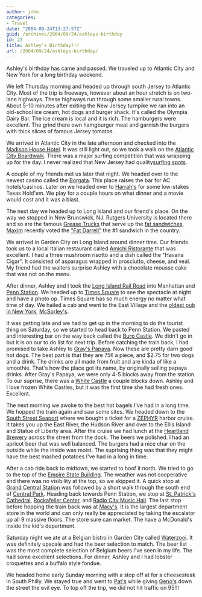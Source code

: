 ```yaml
---
author: john
categories:
- Travel
date: "2004-09-24T13:27:57Z"
guid: /archives/2004/09/24/ashleys-birthday
id: 23
title: Ashley's Birthday!!!
url: /2004/09/24/ashleys-birthday/
---
```


Ashley's birthday has came and passed. We traveled up to Atlantic City and New York for a long birthday weekend.

We left Thursday morning and headed up through south Jersey to Atlantic City. Most of the trip is freeways, however about an hour stretch is on two-lane highways. These highways run through some smaller rural towns. About 5-10 minutes after exiting the New Jersey turnpike we ran into an old-school ice cream, hot dogs and burger shack. It's called the Olympia Dairy Bar. The ice cream is local and it is rich. The hamburgers were excellent. The grind there own hamgburger meat and garnish the burgers with thick slices of famous Jersey tomatos.

We arrived in Atlantic City in the late afternoon and checked into the [Madison House Hotel](http://travel.yahoo.com/p-hotel-398249-madison_house_hotel-i). It was still light out, so we took a walk on the [Atlantic City Boardwalk](http://www.atlanticcitynj.com). There was a major surfing competition that was wrapping up for the day. I never realized that New Jersey had quality[surfing spots](http://www.wannasurf.com/spot/North_America/USA_North_East/New_Jersey/). 

A couple of my friends met us later that night. We headed over to the newest casino called the [Borgata](http://www.theborgata.com). This place raises the bar for AC hotels/casinos. Later on we headed over to [Harrah's](http://www.harrahs.com/our_casinos/atl/index.html) for some low-stakes Texas Hold'em. We play for a couple hours on what dinner and a movie would cost and it was a blast.

The next day we headed up to Long Island and our friend's place. On the way we stopped in New Brunswick, NJ. Rutgers University is located there and so are the famous [Grease Trucks](http://media.innerjoin.net/g/gr/grease-trucks.wmv) that serve up the [fat sandwiches](http://abcnews.go.com/wire/US/ap20040818_2935.html). [Maxim](http://www.maximonline.com/grit/articles/article_5957.html) recently voted the ["Fat Darrell"](http://www.fatdarrell.com/) the #1 sandwich in the country.

We arrived in Garden City on Long Island around dinner time. Our friends took us to a local Italian restaurant called [Amichi Ristorante](http://dinesite.com/info/rstrnt-58143/?&t=60891) that was excellent. I had a three mushroom risotto and a dish called the "Havana Cigar". It consisted of asparagus wrapped in prosciutto, cheese, and veal. My friend had the waiters surprise Ashley with a chocolate mousse cake that was not on the menu.

After dinner, Ashley and I took the [Long Island Rail Road](http://www.lirr.org) into Manhattan and [Penn Station](http://www.amtrak.com/servlet/ContentServer?pagename=Amtrak/am2Station/Station_Page&cid=1080080552578&c=am2Station&ssid=98). We headed up to [Times Square](http://www.timessquare.com) to see the spectacle at night and have a photo op. Times Square has so much energy no matter what time of day. We hailed a cab and went to the East Village and the [oldest pub in New York](http://journalism.nyu.edu/pubzone/livewire/000090.php), [McSorley's](http://www.beeradvocate.com/beerfly/user_reviews/1585/). 

It was getting late and we had to get up in the morning to do the tourist thing on Saturday, so we started to head back to Penn Station. We pasted and interesting bar on the way back called the [Burp Castle](http://www.beeradvocate.com/beerfly/user_reviews/1908/). We didn't go in but it is on our to do list for next trip. Before catching the train back, I had promised to take Ashley to [Gray's Papaya](http://travel.yahoo.com/p-travelguide-2736153-gray_s_papaya_new_york_city-i). Now these are pretty darn good hot dogs. The best part is that they are 75¢ a piece, and $2.75 for two dogs and a drink. The drinks are all made from fruit and are kinda of like a smoothie. That's how the place got its name, by originally selling papaya drinks. After Gray's Papaya, we were only 4-5 blocks away from the station. To our suprise, there was a [White Castle](http://www.whitecastle.com) a couple blocks down. Ashley and I love frozen White Castles, but it was the first time she had fresh ones. Excellent. 

The next morning we awoke to the best hot bagels I've had in a long time. We hopped the train again and saw some sites. We headed down to the [South Street Seaport](http://www.southstreetseaport.com) where we bought a ticket for a [ZEPHYR](http://www.zephyrcruises.com) harbor cruise. It takes you up the East River, the Hudson River and over to the Ellis Island and Statue of Liberty area. After the cruise we had lunch at the [Heartland Brewery](http://www.heartlandbrewery.com) across the street from the dock. The beers we polished. I had an apricot beer that was well balanced. The burgers had a nice char on the outside while the inside was moist. The suprising thing was that they might have the best mashed potatoes I've had in a long in time.

After a cab ride back to midtown, we started to hoof it north. We tried to go to the top of the [Empire State Building](http://www.esbnyc.com). The weather was not cooperative and there was no visibility at the top, so we skipped it. A quick stop at [Grand Central Station](http://www.grandcentralterminal.com) was followed by a short walk through the south end of [Central Park](http://www.centralparknyc.org). Heading back towards Penn Station, we stop at [St. Patrick's Cathedral](http://www.ny-archdiocese.org/pastoral/cathedral_about.html), [Rockafeller Center](http://www.rockefellercenter.com/), and [Radio City Music Hall](http://www.radiocity.com). The last stop before hopping the train back was at [Macy's](http://www.macys.com/store/about/history/index_my.jsp?bhfv=7&bhfx=7.0%20%20r19&bhsh=1200&bhsw=1600&bhrf=http%3A%2F%2Fwww.macys.com%2Fstore%2Fabout%2Findex.jsp&bhqs=1). It is the largest department store in the world and can only really be appreciated by taking the escalator up all 9 massive floors. The store sure can market. The have a McDonald's inside the kid's department.

Saturday night we ate at a Belgian bistro in Garden City called [Waterzooi](http://www.waterzooi.com). It was definitely upscale and had the beer selection to match. The beer list was the most complete selection of Belgium beers I've seen in my life. The had some excellent selections. For dinner, Ashley and I had lobster croquettes and a buffalo style fondue.

We headed home early Sunday morning with a stop off at for a cheesesteak in South Philly. We stayed true and went to [Pat's](http://www.patskingofsteaks.com) while giving [Geno's](http://www.genosteaks.com) down the street the evil eye. To top off the trip, we did not hit traffic on 95!!!
